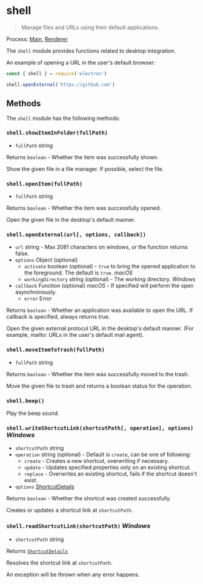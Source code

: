 # shell

> Manage files and URLs using their default applications.

Process: [Main](../glossary.md#main-process), [Renderer](../glossary.md#renderer-process)

The `shell` module provides functions related to desktop integration.

An example of opening a URL in the user's default browser:

```javascript
const { shell } = require('electron')

shell.openExternal('https://github.com')
```

## Methods

The `shell` module has the following methods:

### `shell.showItemInFolder(fullPath)`

* `fullPath` string

Returns `boolean` - Whether the item was successfully shown.

Show the given file in a file manager. If possible, select the file.

### `shell.openItem(fullPath)`

* `fullPath` string

Returns `boolean` - Whether the item was successfully opened.

Open the given file in the desktop's default manner.

### `shell.openExternal(url[, options, callback])`

* `url` string - Max 2081 characters on windows, or the function returns false.
* `options` Object (optional)
  * `activate` boolean (optional) - `true` to bring the opened application to the
    foreground. The default is `true`. _macOS_
  * `workingDirectory` string (optional) - The working directory. _Windows_
* `callback` Function (optional) _macOS_ - If specified will perform the open asynchronously.
  * `error` Error

Returns `boolean` - Whether an application was available to open the URL.
If callback is specified, always returns true.

Open the given external protocol URL in the desktop's default manner. (For
example, mailto: URLs in the user's default mail agent).

### `shell.moveItemToTrash(fullPath)`

* `fullPath` string

Returns `boolean` - Whether the item was successfully moved to the trash.

Move the given file to trash and returns a boolean status for the operation.

### `shell.beep()`

Play the beep sound.

### `shell.writeShortcutLink(shortcutPath[, operation], options)` _Windows_

* `shortcutPath` string
* `operation` string (optional) - Default is `create`, can be one of following:
  * `create` - Creates a new shortcut, overwriting if necessary.
  * `update` - Updates specified properties only on an existing shortcut.
  * `replace` - Overwrites an existing shortcut, fails if the shortcut doesn't
    exist.
* `options` [ShortcutDetails](structures/shortcut-details.md)

Returns `boolean` - Whether the shortcut was created successfully.

Creates or updates a shortcut link at `shortcutPath`.

### `shell.readShortcutLink(shortcutPath)` _Windows_

* `shortcutPath` string

Returns [`ShortcutDetails`](structures/shortcut-details.md)

Resolves the shortcut link at `shortcutPath`.

An exception will be thrown when any error happens.
